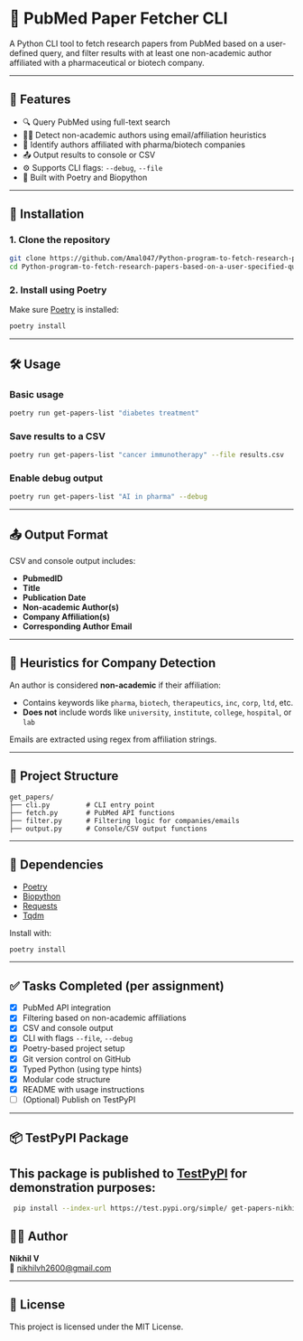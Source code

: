 # 🧬 PubMed Paper Fetcher CLI

A Python CLI tool to fetch research papers from PubMed based on a user-defined query, and filter results with at least one non-academic author affiliated with a pharmaceutical or biotech company.

---

## 📌 Features

- 🔍 Query PubMed using full-text search
- 🧑‍🔬 Detect non-academic authors using email/affiliation heuristics
- 🏢 Identify authors affiliated with pharma/biotech companies
- 📤 Output results to console or CSV
- ⚙️ Supports CLI flags: `--debug`, `--file`
- 🧪 Built with Poetry and Biopython

---

## 🚀 Installation

### 1. Clone the repository

```bash
git clone https://github.com/Amal047/Python-program-to-fetch-research-papers-based-on-a-user-specified-query.git
cd Python-program-to-fetch-research-papers-based-on-a-user-specified-query
```

### 2. Install using Poetry

Make sure [Poetry](https://python-poetry.org/docs/#installation) is installed:

```bash
poetry install
```

---

## 🛠️ Usage

### Basic usage

```bash
poetry run get-papers-list "diabetes treatment"
```

### Save results to a CSV

```bash
poetry run get-papers-list "cancer immunotherapy" --file results.csv
```

### Enable debug output

```bash
poetry run get-papers-list "AI in pharma" --debug
```

---

## 📤 Output Format

CSV and console output includes:

- **PubmedID**
- **Title**
- **Publication Date**
- **Non-academic Author(s)**
- **Company Affiliation(s)**
- **Corresponding Author Email**

---

## 🧠 Heuristics for Company Detection

An author is considered **non-academic** if their affiliation:
- Contains keywords like `pharma`, `biotech`, `therapeutics`, `inc`, `corp`, `ltd`, etc.
- **Does not** include words like `university`, `institute`, `college`, `hospital`, or `lab`

Emails are extracted using regex from affiliation strings.

---

## 🧱 Project Structure

```
get_papers/
├── cli.py         # CLI entry point
├── fetch.py       # PubMed API functions
├── filter.py      # Filtering logic for companies/emails
├── output.py      # Console/CSV output functions
```

---

## 🧪 Dependencies

- [Poetry](https://python-poetry.org/)
- [Biopython](https://biopython.org/)
- [Requests](https://docs.python-requests.org/)
- [Tqdm](https://github.com/tqdm/tqdm)

Install with:
```bash
poetry install
```

---

## ✅ Tasks Completed (per assignment)

- [x] PubMed API integration
- [x] Filtering based on non-academic affiliations
- [x] CSV and console output
- [x] CLI with flags `--file`, `--debug`
- [x] Poetry-based project setup
- [x] Git version control on GitHub
- [x] Typed Python (using type hints)
- [x] Modular code structure
- [x] README with usage instructions
- [ ] (Optional) Publish on TestPyPI

---


## 📦 TestPyPI Package

## This package is published to [TestPyPI](https://test.pypi.org/) for demonstration purposes:

```bash
 pip install --index-url https://test.pypi.org/simple/ get-papers-nikhilvh
```


## 👨‍💻 Author

**Nikhil V**  
📧 nikhilvh2600@gmail.com

---

## 📄 License

This project is licensed under the MIT License.
